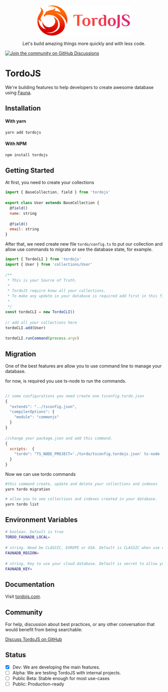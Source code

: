 <p align="center">
  <a href="https://tordojs.com">
    <img src="./media/tordojs.png" height="96">
  </a>
  <p align="center">Let's build amazing things more quickly and with less code.</p>
</p>

[![Join the community on GitHub Discussions](https://badgen.net/badge/join%20the%20discussion/on%20github/black?icon=github)](https://github.com/irvile/tordojs/discussions)

# TordoJS

We're building features to help developers to create awesome database using [Fauna](https://fauna.com/).

## Installation

#### With yarn

```sh
yarn add tordojs
```

#### With NPM

```sh
npm install tordojs
```

## Getting Started

At first, you need to create your collections

```js
import { BaseCollection, field } from 'tordojs'

export class User extends BaseCollection {
  @field()
  name: string

  @field()
  email: string
}
```

After that, we need create new file `tordo/config.ts` to put our collection and allow use commands to migrate or see the database state, for example.

```js
import { TordoCLI } from 'tordojs'
import { User } from 'collections/User'

/**
 * This is your Source of Truth.
 *
 * TordoJS require know all your collections.
 * To make any update in your database is required add first in this file.
 *
 */
const tordoCLI = new TordoCLI()

// add all your collections here
tordoCLI.add(User)

tordoCLI.runCommand(process.argv)
```

## Migration

One of the best features are allow you to use command line to manage your database.

for now, is required you use ts-node to run the commands.

```js

// some configurations you need create one tsconfig.tordo.json
{
  "extends": "../tsconfig.json",
  "compilerOptions": {
    "module": "commonjs"
  }
}

//change your package.json and add this command.
{
  scripts:  {
    "tordo": "TS_NODE_PROJECT='./tordo/tsconfig.tordojs.json' ts-node ./tordo/config.ts"
  }
}
```

Now we can use tordo commands

```sh
#this command create, update and delete your collections and indexes
yarn tordo migration
```

```sh
# allow you to see collections and indexes created in your database.
yarn tordo list
```

## Environment Variables

```sh
# boolean. Default is true
TORDO_FAUNADB_LOCAL=

# string. Need be CLASSIC, EUROPE or USA. Default is CLASSIC when use cloud database.
FAUNADB_REGION=

# string. Key to use your cloud database. Default is secret to allow you use fauna docker
FAUNADB_KEY=
```

## Documentation

Visit [tordojs.com](https://tordojs.com/).

## Community

For help, discussion about best practices, or any other conversation that would benefit from being searchable:

[Discuss TordoJS on GitHub](https://github.com/irvile/tordojs/discussions)

## Status

- [x] Dev: We are developing the main features.
- [ ] Alpha: We are testing TordoJS with internal projects.
- [ ] Public Beta: Stable enough for most use-cases
- [ ] Public: Production-ready
